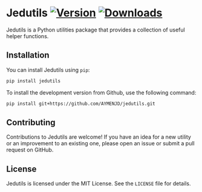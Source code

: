 # Jedutils [![Version](https://img.shields.io/pypi/v/jedutils?style=flat&logo=pypi)](https://pypi.org/project/jedutils) [![Downloads](https://static.pepy.tech/personalized-badge/jedutils?period=month&units=none&left_color=grey&right_color=brightgreen&left_text=Downloads)](https://pepy.tech/project/jedutils)

Jedutils is a Python utilities package that provides a collection of useful helper functions.

## Installation

You can install Jedutils using `pip`:

```bash
pip install jedutils
```

To install the development version from Github, use the following command:
```bash
pip install git+https://github.com/AYMENJD/jedutils.git
```

## Contributing

Contributions to Jedutils are welcome! If you have an idea for a new utility or an improvement to an existing one, please open an issue or submit a pull request on GitHub.

## License

Jedutils is licensed under the MIT License. See the `LICENSE` file for details.
